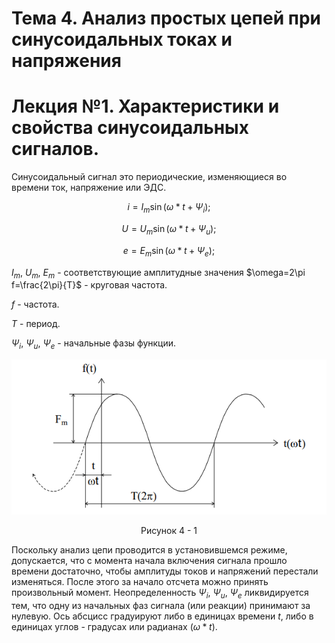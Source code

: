 # Тема 4. Анализ простых цепей при синусоидальных токах и напряжения
# Лекция №1. Характеристики и свойства синусоидальных сигналов.
Синусоидальный сигнал это периодические, изменяющиеся во времени ток, напряжение или ЭДС.

```math
i=I_m\sin(\omega*t+\Psi_i) ;
```

```math
U=U_m\sin(\omega*t+\Psi_u) ;
```

```math
e=E_m\sin(\omega*t+\Psi_e) ;
```

$I_m$, $U_m$, $E_m$ - соответствующие амплитудные значения $\omega=2\pi f=\frac{2\pi}{T}$ - круговая частота.

$f$ - частота.

$T$ - период.

$\Psi_i$, $\Psi_u$, $\Psi_e$ - начальные фазы функции.

<p align="center" > <img src="./pic/p_1.png"></p>
<p align="center" >Рисунок 4 - 1 </p>

Поскольку анализ цепи проводится в установившемся режиме, допускается, что с момента начала включения сигнала прошло времени достаточно, чтобы амплитуды токов и напряжений перестали изменяться. После этого за начало отсчета можно принять произвольный момент. Неопределенность $\Psi_i$, $\Psi_u$, $\Psi_e$ ликвидируется тем, что одну из начальных фаз сигнала (или реакции) принимают за нулевую. Ось абсцисс градуируют либо в единицах времени $t$, либо в единицах углов - градусах или радианах ($\omega*t$).

